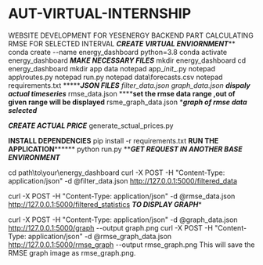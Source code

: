 # AUT-VIRTUAL-INTERNSHIP
WEBSITE DEVELOPMENT FOR YESENERGY BACKEND PART
CALCULATING RMSE FOR SELECTED INTERVAL
*************CREATE VIRTUAL ENVIORNMENT***************
conda create --name energy_dashboard python=3.8
conda activate energy_dashboard
***********MAKE NECESSARY FILES***********
mkdir energy_dashboard
cd energy_dashboard
mkdir app data
notepad app\__init__.py
notepad app\routes.py
notepad run.py
notepad data\forecasts.csv
notepad requirements.txt
*************JSON FILES*******
filter_data.json
graph_data.json  ****dispaly actual timeseries*****
rmse_data.json ********set the rmse data range ,out of given range will be displayed****
rsme_graph_data.json ******graph of rmse data selected*****

*************CREATE ACTUAL PRICE*************
generate_sctual_prices.py

********INSTALL DEPENDENCIES********
pip install -r requirements.txt
**********RUN THE APPLICATION****************
python run.py
***********GET REQUEST IN ANOTHER BASE ENVIRONMENT*********

cd path\to\your\energy_dashboard
curl -X POST -H "Content-Type: application/json" -d @filter_data.json http://127.0.0.1:5000/filtered_data

curl -X POST -H "Content-Type: application/json" -d @rmse_data.json http://127.0.0.1:5000/filtered_statistics
*******TO DISPLAY GRAPH********

curl -X POST -H "Content-Type: application/json" -d @graph_data.json http://127.0.0.1:5000/graph --output graph.png
curl -X POST -H "Content-Type: application/json" -d @rmse_graph_data.json http://127.0.0.1:5000/rmse_graph --output rmse_graph.png
This will save the RMSE graph image as rmse_graph.png.
